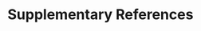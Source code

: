 ﻿---
bibliography: Markdown_info\citations.bib
csl: ieee.csl
---

<!--


cd C:\Users\Koen Martens\Documents\GitHub\Eve
pandoc -V figureTitle="Supplementary figure #" "Supplementary File 2 Materials and Methods.md" ScientificBackgroundSI_20240802.md README.md DeveloperInstructionsSI.md finalSIHeader.md -o SupplementaryInfo.pdf --bibliography=Markdown_info\citations.bib --csl=ieee.csl --citeproc --pdf-engine=xelatex -V geometry:margin=1in --css=Markdown_info\styles.css --top-level-division=chapter -H header.tex



-->

# Supplementary References


